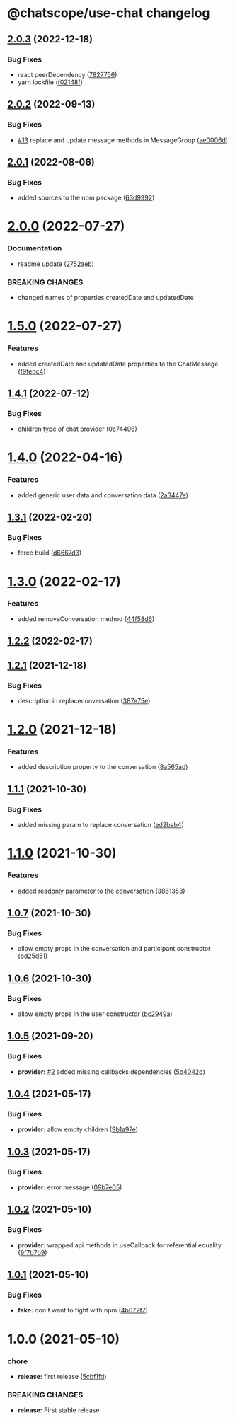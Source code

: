 # @chatscope/use-chat changelog

## [2.0.3](https://github.com/chatscope/use-chat/compare/v2.0.2...v2.0.3) (2022-12-18)


### Bug Fixes

* react peerDependency ([7827756](https://github.com/chatscope/use-chat/commit/782775640ba08672dfbf75b8641bc69cfed72003))
* yarn lockfile ([f02148f](https://github.com/chatscope/use-chat/commit/f02148f3001b32fe814488f66806987fa4b03c1e))

## [2.0.2](https://github.com/chatscope/use-chat/compare/v2.0.1...v2.0.2) (2022-09-13)


### Bug Fixes

* [#13](https://github.com/chatscope/use-chat/issues/13) replace and update message methods in MessageGroup ([ae0006d](https://github.com/chatscope/use-chat/commit/ae0006df1cd1035785ae524887a1d0b88fdeccf6))

## [2.0.1](https://github.com/chatscope/use-chat/compare/v2.0.0...v2.0.1) (2022-08-06)


### Bug Fixes

* added sources to the npm package ([63d9992](https://github.com/chatscope/use-chat/commit/63d99924811ed29f65da2a1d5e44affda0b2f4c8))

# [2.0.0](https://github.com/chatscope/use-chat/compare/v1.5.0...v2.0.0) (2022-07-27)


### Documentation

* readme update ([2752aeb](https://github.com/chatscope/use-chat/commit/2752aeb75ccceb8f94bbdc7d165aaac4eb341f2f))


### BREAKING CHANGES

* changed names of properties createdDate and updatedDate

# [1.5.0](https://github.com/chatscope/use-chat/compare/v1.4.1...v1.5.0) (2022-07-27)


### Features

* added createdDate and updatedDate properties to the ChatMessage ([f9febc4](https://github.com/chatscope/use-chat/commit/f9febc49d9091d7300c74fbbd33abf0f2af5a6f5))

## [1.4.1](https://github.com/chatscope/use-chat/compare/v1.4.0...v1.4.1) (2022-07-12)


### Bug Fixes

* children type of chat provider ([0e74498](https://github.com/chatscope/use-chat/commit/0e744989afef22e99edd6e4b1d9efe123fc829a6))

# [1.4.0](https://github.com/chatscope/use-chat/compare/v1.3.1...v1.4.0) (2022-04-16)


### Features

* added generic user data and conversation data ([2a3447e](https://github.com/chatscope/use-chat/commit/2a3447e72d350a4440586c50d23e039c1780d314))

## [1.3.1](https://github.com/chatscope/use-chat/compare/v1.3.0...v1.3.1) (2022-02-20)


### Bug Fixes

* force build ([d6667d3](https://github.com/chatscope/use-chat/commit/d6667d39fd6020e739769c2207321aae70b637d0))

# [1.3.0](https://github.com/chatscope/use-chat/compare/v1.2.2...v1.3.0) (2022-02-17)


### Features

* added removeConversation method ([44f58d6](https://github.com/chatscope/use-chat/commit/44f58d668b8a8e78895efab8f9bce57a18ffd21f))

## [1.2.2](https://github.com/chatscope/use-chat/compare/v1.2.1...v1.2.2) (2022-02-17)

## [1.2.1](https://github.com/chatscope/use-chat/compare/v1.2.0...v1.2.1) (2021-12-18)


### Bug Fixes

* description in replaceconversation ([387e75e](https://github.com/chatscope/use-chat/commit/387e75ea9e883d21875548faeaf1ff73c1d54c29))

# [1.2.0](https://github.com/chatscope/use-chat/compare/v1.1.1...v1.2.0) (2021-12-18)


### Features

* added description property to the conversation ([8a565ad](https://github.com/chatscope/use-chat/commit/8a565adb734eb09cfc465bb3749aab69a4838b5d))

## [1.1.1](https://github.com/chatscope/use-chat/compare/v1.1.0...v1.1.1) (2021-10-30)


### Bug Fixes

* added missing param to replace conversation ([ed2bab4](https://github.com/chatscope/use-chat/commit/ed2bab4561be9da6b9140208d019900b96c332e0))

# [1.1.0](https://github.com/chatscope/use-chat/compare/v1.0.7...v1.1.0) (2021-10-30)


### Features

* added readonly parameter to the conversation ([3861353](https://github.com/chatscope/use-chat/commit/3861353e7dcbde49b77793705b87d129c8e7090d))

## [1.0.7](https://github.com/chatscope/use-chat/compare/v1.0.6...v1.0.7) (2021-10-30)


### Bug Fixes

* allow empty props in the conversation and participant constructor ([bd25d51](https://github.com/chatscope/use-chat/commit/bd25d517d24338052f29f4b26c12b60c92a356af))

## [1.0.6](https://github.com/chatscope/use-chat/compare/v1.0.5...v1.0.6) (2021-10-30)


### Bug Fixes

* allow empty props in the user constructor ([bc2949a](https://github.com/chatscope/use-chat/commit/bc2949ad399e3355f1084099391c329ef6e74918))

## [1.0.5](https://github.com/chatscope/use-chat/compare/v1.0.4...v1.0.5) (2021-09-20)


### Bug Fixes

* **provider:** [#2](https://github.com/chatscope/use-chat/issues/2) added missing callbacks dependencies ([5b4042d](https://github.com/chatscope/use-chat/commit/5b4042dec938767582edf6742eea487a92a16dfe))

## [1.0.4](https://github.com/chatscope/use-chat/compare/v1.0.3...v1.0.4) (2021-05-17)


### Bug Fixes

* **provider:** allow empty children ([9b1a97e](https://github.com/chatscope/use-chat/commit/9b1a97edd70115a29a942ebf8d4a5b3239e5f5cf))

## [1.0.3](https://github.com/chatscope/use-chat/compare/v1.0.2...v1.0.3) (2021-05-17)


### Bug Fixes

* **provider:** error message ([09b7e05](https://github.com/chatscope/use-chat/commit/09b7e05170d062af65bb427563d806fbe1da718f))

## [1.0.2](https://github.com/chatscope/use-chat/compare/v1.0.1...v1.0.2) (2021-05-10)


### Bug Fixes

* **provider:** wrapped api methods in useCallback for referential equality ([9f7b7b9](https://github.com/chatscope/use-chat/commit/9f7b7b93f67fb1674202894589cce84027380d34))

## [1.0.1](https://github.com/chatscope/use-chat/compare/v1.0.0...v1.0.1) (2021-05-10)


### Bug Fixes

* **fake:** don't want to fight with npm ([4b072f7](https://github.com/chatscope/use-chat/commit/4b072f72f60c622cd2edc06e604a44d9e7f1a96d))

# 1.0.0 (2021-05-10)


### chore

* **release:** first release ([5cbf1fd](https://github.com/chatscope/use-chat/commit/5cbf1fd15b082b816d52ecbec837da2b972d7a3e))


### BREAKING CHANGES

* **release:** First stable release
